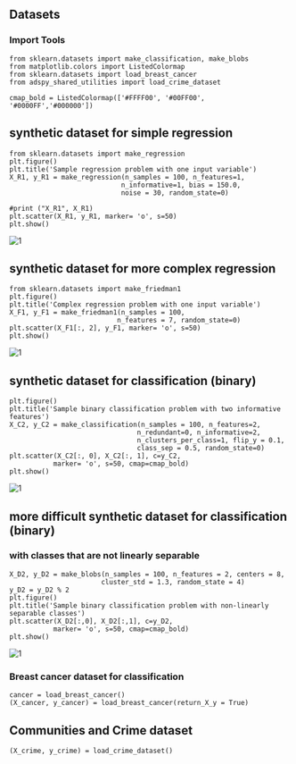 ## Datasets

### Import Tools

```
from sklearn.datasets import make_classification, make_blobs
from matplotlib.colors import ListedColormap
from sklearn.datasets import load_breast_cancer
from adspy_shared_utilities import load_crime_dataset

cmap_bold = ListedColormap(['#FFFF00', '#00FF00', '#0000FF','#000000'])
```

## synthetic dataset for simple regression
```
from sklearn.datasets import make_regression
plt.figure()
plt.title('Sample regression problem with one input variable')
X_R1, y_R1 = make_regression(n_samples = 100, n_features=1,
                            n_informative=1, bias = 150.0,
                            noise = 30, random_state=0)

#print ("X_R1", X_R1)
plt.scatter(X_R1, y_R1, marker= 'o', s=50)
plt.show()
```

![1](https://pawan-mittal.github.io/allassets.github.io/data-science/machine-learning-python/charts/module2/1.png)

## synthetic dataset for more complex regression
```
from sklearn.datasets import make_friedman1
plt.figure()
plt.title('Complex regression problem with one input variable')
X_F1, y_F1 = make_friedman1(n_samples = 100,
                           n_features = 7, random_state=0)
plt.scatter(X_F1[:, 2], y_F1, marker= 'o', s=50)
plt.show()
```
![1](https://pawan-mittal.github.io/allassets.github.io/data-science/machine-learning-python/charts/module2/2.png)


## synthetic dataset for classification (binary) 
```
plt.figure()
plt.title('Sample binary classification problem with two informative features')
X_C2, y_C2 = make_classification(n_samples = 100, n_features=2,
                                n_redundant=0, n_informative=2,
                                n_clusters_per_class=1, flip_y = 0.1,
                                class_sep = 0.5, random_state=0)
plt.scatter(X_C2[:, 0], X_C2[:, 1], c=y_C2,
           marker= 'o', s=50, cmap=cmap_bold)
plt.show()
```

![1](https://pawan-mittal.github.io/allassets.github.io/data-science/machine-learning-python/charts/module2/3.png)


## more difficult synthetic dataset for classification (binary) 

### with classes that are not linearly separable
```
X_D2, y_D2 = make_blobs(n_samples = 100, n_features = 2, centers = 8,
                       cluster_std = 1.3, random_state = 4)
y_D2 = y_D2 % 2
plt.figure()
plt.title('Sample binary classification problem with non-linearly separable classes')
plt.scatter(X_D2[:,0], X_D2[:,1], c=y_D2,
           marker= 'o', s=50, cmap=cmap_bold)
plt.show()
```

![1](https://pawan-mittal.github.io/allassets.github.io/data-science/machine-learning-python/charts/module2/4.png)


### Breast cancer dataset for classification
```
cancer = load_breast_cancer()
(X_cancer, y_cancer) = load_breast_cancer(return_X_y = True)
```

## Communities and Crime dataset
```
(X_crime, y_crime) = load_crime_dataset()
```
